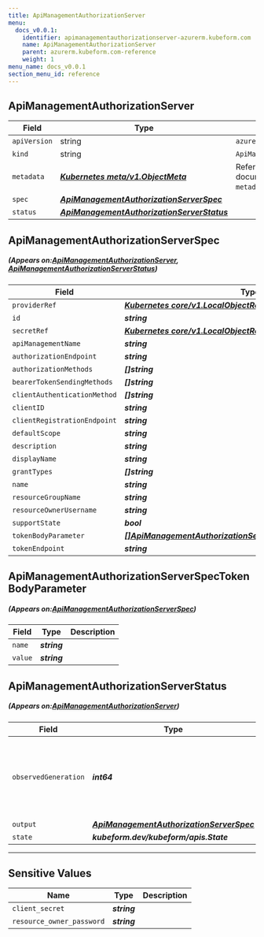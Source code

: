 ```yaml
---
title: ApiManagementAuthorizationServer
menu:
  docs_v0.0.1:
    identifier: apimanagementauthorizationserver-azurerm.kubeform.com
    name: ApiManagementAuthorizationServer
    parent: azurerm.kubeform.com-reference
    weight: 1
menu_name: docs_v0.0.1
section_menu_id: reference
---
```


## ApiManagementAuthorizationServer
| Field | Type | Description |
| ------ | ----- | ----------- |
| `apiVersion` | string | `azurerm.kubeform.com/v1alpha1` |
|    `kind` | string | `ApiManagementAuthorizationServer` |
| `metadata` | ***[Kubernetes meta/v1.ObjectMeta](https://kubernetes.io/docs/reference/generated/kubernetes-api/v1.13/#objectmeta-v1-meta)***|Refer to the Kubernetes API documentation for the fields of the `metadata` field.|
| `spec` | ***[ApiManagementAuthorizationServerSpec](#ApiManagementAuthorizationServerSpec)***||
| `status` | ***[ApiManagementAuthorizationServerStatus](#ApiManagementAuthorizationServerStatus)***||
## ApiManagementAuthorizationServerSpec
##### (Appears on:[ApiManagementAuthorizationServer](#ApiManagementAuthorizationServer), [ApiManagementAuthorizationServerStatus](#ApiManagementAuthorizationServerStatus))
| Field | Type | Description |
| ------ | ----- | ----------- |
| `providerRef` | ***[Kubernetes core/v1.LocalObjectReference](https://kubernetes.io/docs/reference/generated/kubernetes-api/v1.13/#localobjectreference-v1-core)***||
| `id` | ***string***||
| `secretRef` | ***[Kubernetes core/v1.LocalObjectReference](https://kubernetes.io/docs/reference/generated/kubernetes-api/v1.13/#localobjectreference-v1-core)***||
| `apiManagementName` | ***string***||
| `authorizationEndpoint` | ***string***||
| `authorizationMethods` | ***[]string***||
| `bearerTokenSendingMethods` | ***[]string***| ***(Optional)*** |
| `clientAuthenticationMethod` | ***[]string***| ***(Optional)*** |
| `clientID` | ***string***||
| `clientRegistrationEndpoint` | ***string***||
| `defaultScope` | ***string***| ***(Optional)*** |
| `description` | ***string***| ***(Optional)*** |
| `displayName` | ***string***||
| `grantTypes` | ***[]string***||
| `name` | ***string***||
| `resourceGroupName` | ***string***||
| `resourceOwnerUsername` | ***string***| ***(Optional)*** |
| `supportState` | ***bool***| ***(Optional)*** |
| `tokenBodyParameter` | ***[[]ApiManagementAuthorizationServerSpecTokenBodyParameter](#ApiManagementAuthorizationServerSpecTokenBodyParameter)***| ***(Optional)*** |
| `tokenEndpoint` | ***string***| ***(Optional)*** |
## ApiManagementAuthorizationServerSpecTokenBodyParameter
##### (Appears on:[ApiManagementAuthorizationServerSpec](#ApiManagementAuthorizationServerSpec))
| Field | Type | Description |
| ------ | ----- | ----------- |
| `name` | ***string***||
| `value` | ***string***||
## ApiManagementAuthorizationServerStatus
##### (Appears on:[ApiManagementAuthorizationServer](#ApiManagementAuthorizationServer))
| Field | Type | Description |
| ------ | ----- | ----------- |
| `observedGeneration` | ***int64***| ***(Optional)*** Resource generation, which is updated on mutation by the API Server.|
| `output` | ***[ApiManagementAuthorizationServerSpec](#ApiManagementAuthorizationServerSpec)***| ***(Optional)*** |
| `state` | ***kubeform.dev/kubeform/apis.State***| ***(Optional)*** |
---
## Sensitive Values
| Name | Type | Description |
|------|------|-------------|
| `client_secret` | ***string*** ||
| `resource_owner_password` | ***string*** ||
